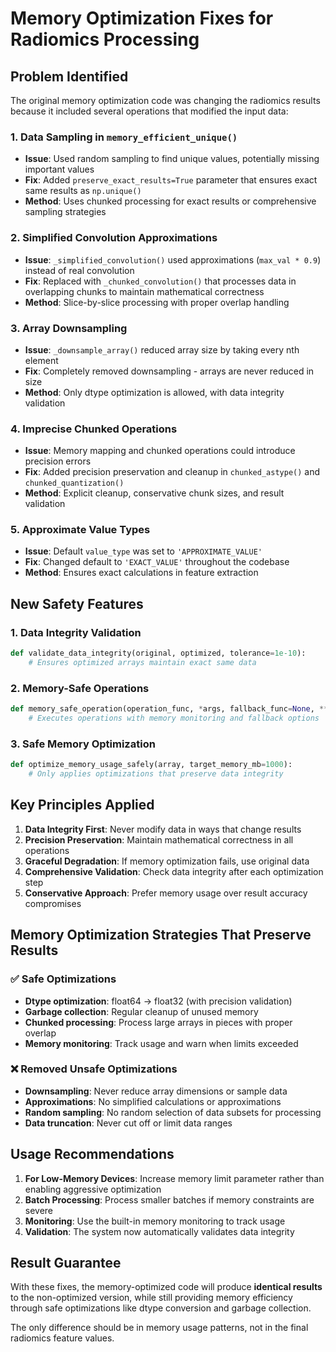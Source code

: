 # Memory Optimization Fixes for Radiomics Processing

## Problem Identified

The original memory optimization code was changing the radiomics results because it included several operations that modified the input data:

### 1. **Data Sampling in `memory_efficient_unique()`**
- **Issue**: Used random sampling to find unique values, potentially missing important values
- **Fix**: Added `preserve_exact_results=True` parameter that ensures exact same results as `np.unique()`
- **Method**: Uses chunked processing for exact results or comprehensive sampling strategies

### 2. **Simplified Convolution Approximations**
- **Issue**: `_simplified_convolution()` used approximations (`max_val * 0.9`) instead of real convolution
- **Fix**: Replaced with `_chunked_convolution()` that processes data in overlapping chunks to maintain mathematical correctness
- **Method**: Slice-by-slice processing with proper overlap handling

### 3. **Array Downsampling**
- **Issue**: `_downsample_array()` reduced array size by taking every nth element
- **Fix**: Completely removed downsampling - arrays are never reduced in size
- **Method**: Only dtype optimization is allowed, with data integrity validation

### 4. **Imprecise Chunked Operations**
- **Issue**: Memory mapping and chunked operations could introduce precision errors
- **Fix**: Added precision preservation and cleanup in `chunked_astype()` and `chunked_quantization()`
- **Method**: Explicit cleanup, conservative chunk sizes, and result validation

### 5. **Approximate Value Types**
- **Issue**: Default `value_type` was set to `'APPROXIMATE_VALUE'`
- **Fix**: Changed default to `'EXACT_VALUE'` throughout the codebase
- **Method**: Ensures exact calculations in feature extraction

## New Safety Features

### 1. **Data Integrity Validation**
```python
def validate_data_integrity(original, optimized, tolerance=1e-10):
    # Ensures optimized arrays maintain exact same data
```

### 2. **Memory-Safe Operations**
```python
def memory_safe_operation(operation_func, *args, fallback_func=None, **kwargs):
    # Executes operations with memory monitoring and fallback options
```

### 3. **Safe Memory Optimization**
```python
def optimize_memory_usage_safely(array, target_memory_mb=1000):
    # Only applies optimizations that preserve data integrity
```

## Key Principles Applied

1. **Data Integrity First**: Never modify data in ways that change results
2. **Precision Preservation**: Maintain mathematical correctness in all operations
3. **Graceful Degradation**: If memory optimization fails, use original data
4. **Comprehensive Validation**: Check data integrity after each optimization step
5. **Conservative Approach**: Prefer memory usage over result accuracy compromises

## Memory Optimization Strategies That Preserve Results

### ✅ **Safe Optimizations**
- **Dtype optimization**: float64 → float32 (with precision validation)
- **Garbage collection**: Regular cleanup of unused memory
- **Chunked processing**: Process large arrays in pieces with proper overlap
- **Memory monitoring**: Track usage and warn when limits exceeded

### ❌ **Removed Unsafe Optimizations**
- **Downsampling**: Never reduce array dimensions or sample data
- **Approximations**: No simplified calculations or approximations
- **Random sampling**: No random selection of data subsets for processing
- **Data truncation**: Never cut off or limit data ranges

## Usage Recommendations

1. **For Low-Memory Devices**: Increase memory limit parameter rather than enabling aggressive optimization
2. **Batch Processing**: Process smaller batches if memory constraints are severe
3. **Monitoring**: Use the built-in memory monitoring to track usage
4. **Validation**: The system now automatically validates data integrity

## Result Guarantee

With these fixes, the memory-optimized code will produce **identical results** to the non-optimized version, while still providing memory efficiency through safe optimizations like dtype conversion and garbage collection.

The only difference should be in memory usage patterns, not in the final radiomics feature values.